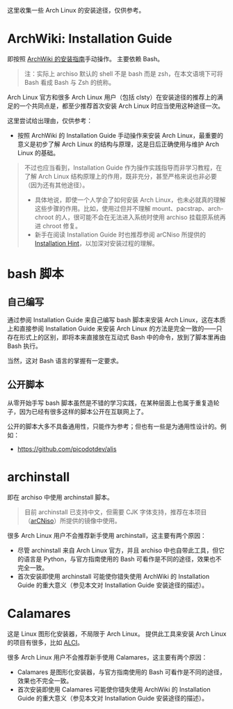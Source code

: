 这里收集一些 Arch Linux 的安装途径，仅供参考。

# ArchWiki: Installation Guide
即按照 [ArchWiki 的安装指南](https://wiki.archlinux.org/title/Installation_guide)手动操作。
主要依赖 Bash。
> 注：实际上 archiso 默认的 shell 不是 bash 而是 zsh，在本文语境下可将 Bash 看成 Bash 与 Zsh 的统称。

Arch Linux 官方和很多 Arch Linux 用户（包括 clsty）在安装途径的推荐上的满足的一个共同点是，都至少推荐首次安装 Arch Linux 时应当使用这种途径一次。

这里尝试给出理由，仅供参考：
- 按照 ArchWiki 的 Installation Guide 手动操作来安装 Arch Linux，最重要的意义是初步了解 Arch Linux 的结构与原理，这是日后正确使用与维护 Arch Linux 的基础。

> 不过也应当看到，Installation Guide 作为操作实践指导而非学习教程，在了解 Arch Linux 结构原理上的作用，既非充分，甚至严格来说也非必要（因为还有其他途径）。
> - 具体地说，即使一个人学会了如何安装 Arch Linux，也未必就真的理解这些步骤的作用。比如，使用过但并不理解 mount、pacstrap、arch-chroot 的人，很可能不会在无法进入系统时使用 archiso 挂载原系统再进 chroot 修复。
> - 新手在阅读 Installation Guide 时也推荐参阅 arCNiso 所提供的 [Installation Hint](https://github.com/clsty/arCNiso/blob/main/docs/Installation_hint.md)，以加深对安装过程的理解。

# bash 脚本
## 自己编写
通过参阅 Installation Guide 来自己编写 bash 脚本来安装 Arch Linux，这在本质上和直接参阅 Installation Guide 来安装 Arch Linux 的方法是完全一致的——只存在形式上的区别，即将本来直接放在互动式 Bash 中的命令，放到了脚本里再由 Bash 执行。

当然，这对 Bash 语言的掌握有一定要求。
## 公开脚本
从零开始手写 bash 脚本虽然是不错的学习实践，在某种层面上也属于重复造轮子，因为已经有很多这样的脚本公开在互联网上了。

公开的脚本大多不具备通用性，只能作为参考；但也有一些是为通用性设计的。例如：
- <https://github.com/picodotdev/alis>

# archinstall
即在 archiso 中使用 archinstall 脚本。

> 目前 archinstall 已支持中文，但需要 CJK 字体支持，推荐在本项目（[arCNiso](https://github.com/clsty/arCNiso)）所提供的镜像中使用。

很多 Arch Linux 用户不会推荐新手使用 archinstall，这主要有两个原因：
- 尽管 archinstall 来自 Arch Linux 官方，并且 archiso 中也自带此工具，但它的语言是 Python，与官方指南使用的 Bash 可看作是不同的途径，效果也不完全一致。
- 首次安装即使用 archinstall 可能使你错失使用 ArchWiki 的 Installation Guide 的重大意义（参见本文对 Installation Guide 安装途径的描述）。

# Calamares
这是 Linux 图形化安装器，不局限于 Arch Linux。
提供此工具来安装 Arch Linux 的项目有很多，比如 [ALCI](https://github.com/arch-linux-calamares-installer/alci-iso)。

很多 Arch Linux 用户不会推荐新手使用 Calamares，这主要有两个原因：
- Calamares 是图形化安装器，与官方指南使用的 Bash 可看作是不同的途径，效果也不完全一致。
- 首次安装即使用 Calamares 可能使你错失使用 ArchWiki 的 Installation Guide 的重大意义（参见本文对 Installation Guide 安装途径的描述）。
